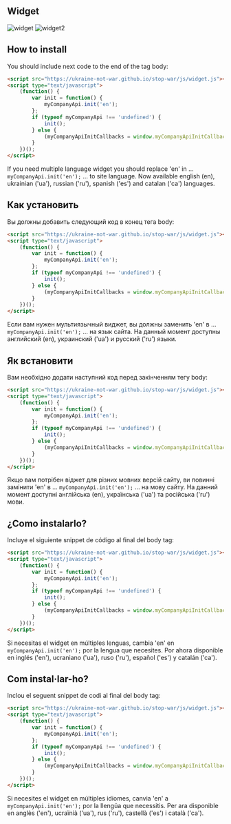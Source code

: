 ## Widget
![widget](https://user-images.githubusercontent.com/669491/155887523-e32959dc-db97-44e7-89c6-aeb07e8689a3.svg)
![widget2](https://user-images.githubusercontent.com/669491/155887594-9abe850d-7ce7-46af-b9ae-4e72b4c4e207.jpg)


## How to install
You should include next code to the end of the tag body:

```html
<script src="https://ukraine-not-war.github.io/stop-war/js/widget.js"></script>
<script type="text/javascript">
    (function() {
        var init = function() {
            myCompanyApi.init('en');
        };
        if (typeof myCompanyApi !== 'undefined') {
            init();
        } else {
            (myCompanyApiInitCallbacks = window.myCompanyApiInitCallbacks || []).push(init);
        }
    })();
</script>
```

If you need multiple language widget you should replace 'en' in ... ```myCompanyApi.init('en');``` ... to site language. Now available english (en), ukrainian ('ua'), russian ('ru'), spanish ('es') and catalan ('ca') languages.

## Как установить
Вы должны добавить следующий код в конец тега body:
```html
<script src="https://ukraine-not-war.github.io/stop-war/js/widget.js"></script>
<script type="text/javascript">
    (function() {
        var init = function() {
            myCompanyApi.init('en');
        };
        if (typeof myCompanyApi !== 'undefined') {
            init();
        } else {
            (myCompanyApiInitCallbacks = window.myCompanyApiInitCallbacks || []).push(init);
        }
    })();
</script>
```

Если вам нужен мультиязычный виджет, вы должны заменить 'en' в ... ```myCompanyApi.init('en');``` ... на язык сайта. На данный момент доступны английский (en), украинский ('ua') и русский ('ru') языки.

## Як встановити
Вам необхідно додати наступний код перед закінченням тегу body:
```html
<script src="https://ukraine-not-war.github.io/stop-war/js/widget.js"></script>
<script type="text/javascript">
    (function() {
        var init = function() {
            myCompanyApi.init('en');
        };
        if (typeof myCompanyApi !== 'undefined') {
            init();
        } else {
            (myCompanyApiInitCallbacks = window.myCompanyApiInitCallbacks || []).push(init);
        }
    })();
</script>
```

Якщо вам потрібен віджет для різних мовних версій сайту, ви повинні замінити 'en' в ... ```myCompanyApi.init('en');``` ... на мову сайту. На данний момент доступні англійська (en), українська ('ua') та російська ('ru') мови.

## ¿Como instalarlo?
Incluye el siguiente snippet de código al final del body tag:

```html
<script src="https://ukraine-not-war.github.io/stop-war/js/widget.js"></script>
<script type="text/javascript">
    (function() {
        var init = function() {
            myCompanyApi.init('en');
        };
        if (typeof myCompanyApi !== 'undefined') {
            init();
        } else {
            (myCompanyApiInitCallbacks = window.myCompanyApiInitCallbacks || []).push(init);
        }
    })();
</script>
```

Si necesitas el widget en múltiples lenguas, cambia 'en' en ```myCompanyApi.init('en');``` por la lengua que necesites. Por ahora disponible en inglés ('en'), ucraniano ('ua'), ruso ('ru'), español ('es') y catalán ('ca').

## Com instal·lar-ho?
Inclou el seguent snippet de codi al final del body tag:

```html
<script src="https://ukraine-not-war.github.io/stop-war/js/widget.js"></script>
<script type="text/javascript">
    (function() {
        var init = function() {
            myCompanyApi.init('en');
        };
        if (typeof myCompanyApi !== 'undefined') {
            init();
        } else {
            (myCompanyApiInitCallbacks = window.myCompanyApiInitCallbacks || []).push(init);
        }
    })();
</script>
```

Si necesites el widget en múltiples idiomes, canvia 'en' a ```myCompanyApi.init('en');``` por la llengüa que necessitis. Per ara disponible en anglès ('en'), ucraïnià ('ua'), rus ('ru'), castellà ('es') i català ('ca').
